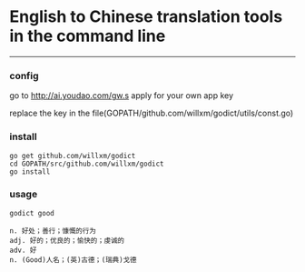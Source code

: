 # English to Chinese translation tools in the command line
---

### config
go to http://ai.youdao.com/gw.s
apply for your own app key

replace the key in the file(GOPATH/github.com/willxm/godict/utils/const.go)

### install
```
go get github.com/willxm/godict
cd GOPATH/src/github.com/willxm/godict
go install
```
### usage

```
godict good

n. 好处；善行；慷慨的行为
adj. 好的；优良的；愉快的；虔诚的
adv. 好
n. (Good)人名；(英)古德；(瑞典)戈德
```